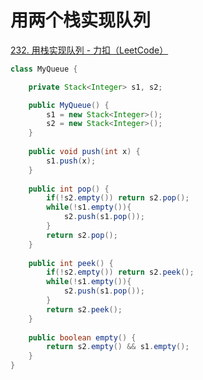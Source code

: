 # 用两个栈实现队列

[232. 用栈实现队列 - 力扣（LeetCode）](https://leetcode.cn/problems/implement-queue-using-stacks/description/?utm_source=LCUS&utm_medium=ip_redirect&utm_campaign=transfer2china)

```java
class MyQueue {

    private Stack<Integer> s1, s2;

    public MyQueue() {
        s1 = new Stack<Integer>();
        s2 = new Stack<Integer>();
    }
    
    public void push(int x) {
        s1.push(x);
    }
    
    public int pop() {
        if(!s2.empty()) return s2.pop();
        while(!s1.empty()){
            s2.push(s1.pop());
        }
        return s2.pop();
    }
    
    public int peek() {
        if(!s2.empty()) return s2.peek();
        while(!s1.empty()){
            s2.push(s1.pop());
        }
        return s2.peek();
    }
    
    public boolean empty() {
        return s2.empty() && s1.empty();
    }
}
```

